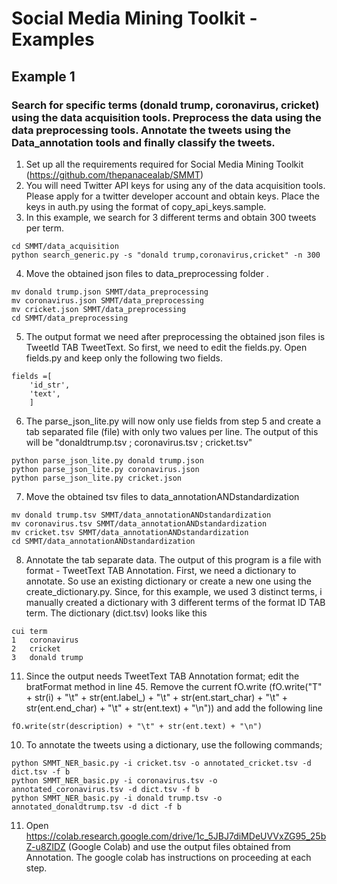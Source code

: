 # Social Media Mining Toolkit - Examples

## Example 1

### Search for specific terms (donald trump, coronavirus, cricket) using the data acquisition tools. Preprocess the data using the data preprocessing tools. Annotate the tweets using the Data_annotation tools and finally classify the tweets. 

1. Set up all the requirements required for Social Media Mining Toolkit (https://github.com/thepanacealab/SMMT)
2. You will need Twitter API keys for using any of the data acquisition tools. Please apply for a twitter developer account and obtain keys. Place the keys in auth.py using the format of copy_api_keys.sample.
3. In this example, we search for 3 different terms and obtain 300 tweets per term. 

```
cd SMMT/data_acquisition
python search_generic.py -s "donald trump,coronavirus,cricket" -n 300

```
4. Move the obtained json files to data_preprocessing folder .

```
mv donald trump.json SMMT/data_preprocessing
mv coronavirus.json SMMT/data_preprocessing
mv cricket.json SMMT/data_preprocessing
cd SMMT/data_preprocessing

```
5. The output format we need after preprocessing the obtained json files is TweetId TAB TweetText. So first, we need to edit the fields.py. Open fields.py and keep only the following two fields.

```
fields =[ 
	'id_str', 
	'text', 
	]

```

6. The parse_json_lite.py will now only use fields from step 5 and create a tab separated file (file) with only two values per line. The output of this will be "donaldtrump.tsv ; coronavirus.tsv ; cricket.tsv"

```
python parse_json_lite.py donald trump.json
python parse_json_lite.py coronavirus.json
python parse_json_lite.py cricket.json

```

7. Move the obtained tsv files to data_annotationANDstandardization

``` 
mv donald trump.tsv SMMT/data_annotationANDstandardization
mv coronavirus.tsv SMMT/data_annotationANDstandardization
mv cricket.tsv SMMT/data_annotationANDstandardization
cd SMMT/data_annotationANDstandardization

```

8. Annotate the tab separate data. The output of this program is a file with format - TweetText TAB Annotation. First, we need a dictionary to annotate. So use an existing dictionary or create a new one using the create_dictionary.py. Since, for this example, we used 3 distinct terms, i manually created a dictionary with 3 different terms of the format ID TAB term. The dictionary (dict.tsv) looks like this

```
cui term
1   coronavirus
2   cricket
3   donald trump
```

11. Since the output needs TweetText TAB Annotation format; edit the bratFormat method in line 45. Remove the current fO.write (fO.write("T" + str(i) + "\t" + str(ent.label_) + "\t" + str(ent.start_char) + "\t" + str(ent.end_char) + "\t" + str(ent.text) + "\n")) and add the following line

```
fO.write(str(description) + "\t" + str(ent.text) + "\n")
```
10. To annotate the tweets using a dictionary, use the following commands;

```
python SMMT_NER_basic.py -i cricket.tsv -o annotated_cricket.tsv -d dict.tsv -f b
python SMMT_NER_basic.py -i coronavirus.tsv -o annotated_coronavirus.tsv -d dict.tsv -f b
python SMMT_NER_basic.py -i donald trump.tsv -o annotated_donaldtrump.tsv -d dict -f b
```

11. Open https://colab.research.google.com/drive/1c_5JBJ7diMDeUVVxZG95_25bZ-u8ZIDZ (Google Colab) and use the output files obtained from Annotation. The google colab has instructions on proceeding at each step.